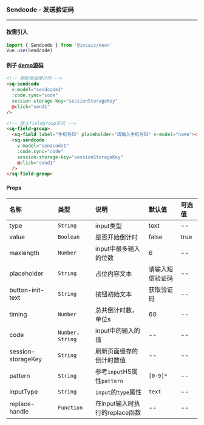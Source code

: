 ### Sendcode - 发送验证码

---
#### 按需引入

```js
import { Sendcode } from '@insaic/neon'
Vue.use(Sendcode)
```

#### 例子 [demo源码](https://github.com/insaic/neon/blob/dev/examples/routers/sendcode.vue)
```html
<!-- 刷新保留倒计时 -->
<sq-sendcode
  v-model="sendcode1"
  :code.sync="code"
  session-storage-key="sessionStorageKey"
  @click="send1"
/>

<!-- 嵌入fieldgroup形式 -->
<sq-field-group>
  <sq-field label="手机号码" placeholder="请输入手机号码" v-model="name"></sq-field>
  <sq-sendcode
    v-model="sendcode1"
    :code.sync="code"
    session-storage-key="sessionStorageKey"
    @click="send1"
  />
</sq-field-group>
```
#### Props
 名称                 | 类型               | 说明                         | 默认值          | 可选值
:------              |:---------           |:--------                   |:-------        |:------
 type               | `String`             | input类型                   |   text        | --
 value               | `Boolean`           | 是否开始倒计时                |   false       | true
 maxlength           | `Number`            | input中最多输入的位数         | 6              | --
 placeholder         | `String`            | 占位内容文本                 | 请输入短信验证码  | --
 button-init-text    | `String`            | 按钮初始文本                 | 获取验证码       | --
 timing              | `Number`            | 总共倒计时数，单位s           | 60              | --
 code                | `Number`，`String`  | input中的输入的值             | --             | --
 session-storageKey  | `String`            | 刷新页面缓存的倒计时数值        | --             | --
 pattern             | `String`            | 参考`input`H5属性`pattern`   | `[0-9]*`       | --
 inputType           | `String`            | `input`的`type`属性          | `text`         | --
 replace-handle      | `Function`          | 在input输入时执行的replace函数 | --             | --
